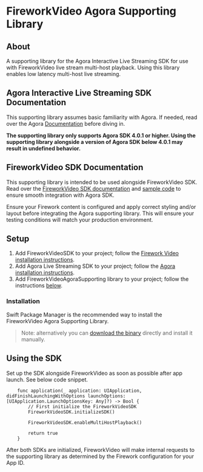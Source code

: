 # FireworkVideo Agora Supporting Library

## About

A supporting library for the Agora Interactive Live Streaming SDK for use with FireworkVideo live stream multi-host playback. Using this library enables low latency multi-host live streaming.

## Agora Interactive Live Streaming SDK Documentation

This supporting library assumes basic familiarity with Agora. If needed, read over the Agora [Documentation](https://docs.agora.io/en/Interactive%20Broadcast/landing-page) before diving in.


**The supporting library only supports Agora SDK 4.0.1 or higher. Using the supporting library alongside a version of Agora SDK below 4.0.1 may result in undefined behavior.**

## FireworkVideo SDK Documentation

This supporting library is intended to be used alongside FireworkVideo SDK. Read over the [FireworkVideo SDK documentation](https://github.com/loopsocial/firework_ios_sdk#fireworkvideo) and [sample code](https://github.com/loopsocial/firework_ios_sdk/tree/main/FireworkVideoSample) to ensure smooth integration with Agora SDK.

Ensure your Firework content is configured and apply correct styling and/or layout before integrating the Agora supporting library. This will ensure your testing conditions will match your production environment.

## Setup

  1. Add FireworkVideoSDK to your project; follow the [Firework Video installation instructions](https://github.com/loopsocial/firework_ios_sdk#readme).
  2. Add Agora Live Streaming SDK to your project; follow the [Agora installation instructions](https://docs.agora.io/en/interactive-live-streaming/get-started/get-started-sdk?platform=ios).
  3. Add FireworkVideoAgoraSupporting library to your project; follow the instructions [below](#installation).

### Installation

Swift Package Manager is the recommended way to install the FireworkVideo Agora Supporting Library.

> Note: alternatively you can [download the binary](https://github.com/loopsocial/firework_ios_sdk_agora_support/releases/latest) directly and install it manually.

## Using the SDK

Set up the SDK alongside FireworkVideo as soon as possible after app launch. See below code snippet.

```     
    func application(_ application: UIApplication, didFinishLaunchingWithOptions launchOptions: [UIApplication.LaunchOptionsKey: Any]?) -> Bool {
        // First initialize the FireworkVideoSDK
        FireworkVideoSDK.initializeSDK()
        
        FireworkVideoSDK.enableMultiHostPlayback()
        
        return true
    }
```

After both SDKs are initialized, FireworkVideo will make internal requests to the supporting library as determined by the Firework configuration for your App ID.


